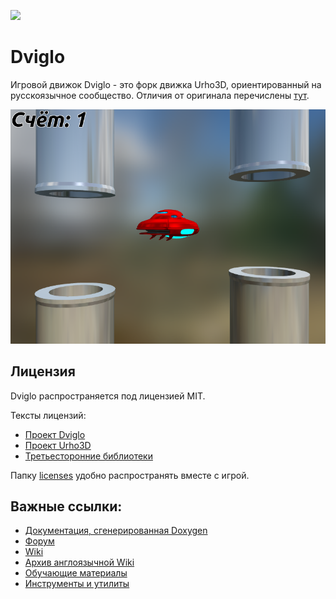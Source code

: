 [![](https://github.com/dviglo/dviglo/actions/workflows/main.yml/badge.svg)](https://github.com/dviglo/dviglo/actions)

# Dviglo

Игровой движок Dviglo - это форк движка Urho3D, ориентированный на русскоязычное сообщество. Отличия от оригинала перечислены [тут](docs/features.md).

![](https://raw.githubusercontent.com/urho3d-learn/flappy-urho/main/screen.png)

## Лицензия

Dviglo распространяется под лицензией MIT.

Тексты лицензий:
* [Проект Dviglo](licenses/dviglo/LICENSE)
* [Проект Urho3D](licenses/urho3d/LICENSE)
* [Третьесторонние библиотеки](licenses)

Папку [licenses](licenses) удобно распространять вместе с игрой.

## Важные ссылки:

* [Документация, сгенерированная Doxygen](https://urho3d-doxygen.github.io)
* [Форум](https://github.com/dviglo-community/discussions/discussions)
* [Wiki](https://github.com/urho3d-community/wiki/wiki)
* [Архив англоязычной Wiki](https://github.com/urho3d-community/wiki-archive/wiki)
* [Обучающие материалы](https://github.com/dviglo-learn)
* [Инструменты и утилиты](https://github.com/urho3d-tools)

